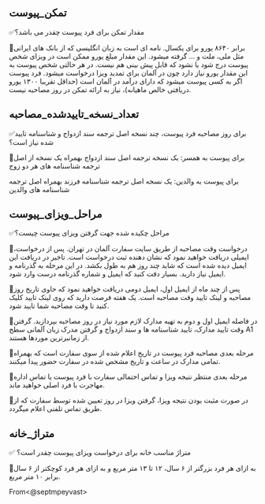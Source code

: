 ## تمکن_پیوست

✅مقدار تمکن برای فرد پیوست چقدر می باشد؟


🔹برابر ۸۶۴۰ یورو برای یکسال. نامه ای است به زبان انگلیسی که از بانک های ایرانی مثل ملی، ملت و ... گرفته میشود. این مقدار مبلغ یورو ممکن است در ویزای شخص پیوست درج شود یا نشود که قابل پیش بینی هم نیست. در هر حالتی شخص پیوست به این مقدار یورو نیاز دارد چون در آلمان برای تمدید ویزا درخواست میشود. فرد پیوست اگر به کسی پیوست میشود که دارای درآمد در آلمان است (حداقل تقریبا ۱۳۰۰ یورو دریافتی خالص ماهیانه)، نیاز به ارائه تمکن در روز مصاحبه نیست.

## تعداد_نسخه_تاییدشده_مصاحبه

✅برای روز مصاحبه فرد پیوست، چند نسخه اصل ترجمه  سند ازدواج و شناسنامه تایید شده نیاز است؟

🔹برای پیوست به همسر:
 یک نسخه ترجمه اصل سند ازدواج بهمراه یک نسخه از اصل ترجمه شناسنامه های هر دو زوج

برای پیوست به والدین:
 یک نسخه اصل ترجمه شناسنامه فرزند بهمراه اصل ترجمه شناسنامه های والدین

## مراحل_ویزای_پیوست

✅مراحل چکیده شده جهت گرفتن ویزای پیوست چیست؟


🔹درخواست وقت مصاحبه از طریق سایت سفارت آلمان در تهران. پس از درخواست، ایمیلی دریافت خواهید نمود که نشان دهنده ثبت درخواست است. تاخیر در دریافت این ایمیل دیده شده است که شاید چند روز هم به طول بکشد. در این مرحله به گذرنامه و ایمیل نیاز دارید. بسیار دقت کنید که ایمیل و شماره گذرنامه درست وارد شود.   

 🔹پس از چند ماه از ایمیل اول، ایمیل دومی دریافت خواهید نمود که حاوی تاریخ روز مصاحبه و لینک تایید وقت مصاحبه است. یک هفته فرصت دارید که روی لینک تایید کلیک کنید تا وقت مصاحبه شما تایید شود.  

 🔹در فاصله ایمیل اول و دوم به تهیه مدارک لازم مورد نیاز در روز مصاحبه بپردازید.  گرفتن وقت تایید مدارک، تایید شناسنامه ها و سند ازدواج و گرفتن مدرک زبان آلمانی سطح A1 از زمانبرترین موردها هستند.

 🔹مرحله بعدی مصاحبه فرد پیوست در تاریخ اعلام شده از سوی سفارت است که بهمراه تمامی مدارک در ساعت و تاریخ مشخص شده در سفارت حضور پیدا میکنند.

 🔹مرحله بعدی منتظر نتیجه ویزا و تماس احتمالی سفارت با فرد پیوست یا تماس اداره مهاجرت با فرد اصلی خواهید ماند.

 🔹در صورت مثبت بودن نتیجه ویزا، گرفتن ویزا در روز تعیین شده توسط سفارت که از طریق تماس تلفنی اعلام میگردد. 

## متراژ_خانه

✅ متراژ مناسب خانه  برای درخواست ویزای پیوست چقدر است؟

🔹به ازای هر فرد بزرگتر از ۶ سال،  ۱۲ تا ۱۳ متر مربع و به ازای هر فرد کوچکتر از ۶ سال برابر ۱۰ متر مربع.


From<@septmpeyvast>